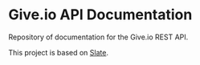 # Give.io API Documentation #

Repository of documentation for the Give.io REST API.

This project is based on [Slate](https://github.com/tripit/slate).

